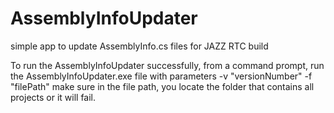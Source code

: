 # AssemblyInfoUpdater
simple app to update AssemblyInfo.cs files for JAZZ RTC build

To run the AssemblyInfoUpdater successfully, from a command prompt, run the AssemblyInfoUpdater.exe file with parameters -v "versionNumber" -f "filePath"
make sure in the file path, you locate the folder that contains all projects or it will fail.
